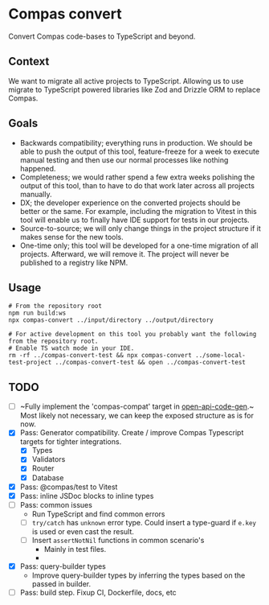 # Compas convert

Convert Compas code-bases to TypeScript and beyond.

## Context

We want to migrate all active projects to TypeScript. Allowing us to use migrate to
TypeScript powered libraries like Zod and Drizzle ORM to replace Compas.

## Goals

- Backwards compatibility; everything runs in production. We should be able to push the
  output of this tool, feature-freeze for a week to execute manual testing and then use
  our normal processes like nothing happened.
- Completeness; we would rather spend a few extra weeks polishing the output of this tool,
  than to have to do that work later across all projects manually.
- DX; the developer experience on the converted projects should be better or the same. For
  example, including the migration to Vitest in this tool will enable us to finally have
  IDE support for tests in our projects.
- Source-to-source; we will only change things in the project structure if it makes sense
  for the new tools.
- One-time only; this tool will be developed for a one-time migration of all projects.
  Afterward, we will remove it. The project will never be published to a registry like
  NPM.

## Usage

```shell
# From the repository root
npm run build:ws
npx compas-convert ../input/directory ../output/directory

# For active development on this tool you probably want the following from the repository root.
# Enable TS watch mode in your IDE.
rm -rf ../compas-convert-test && npx compas-convert ../some-local-test-project ../compas-convert-test && open ../compas-convert-test
```

## TODO

- [ ] ~Fully implement the 'compas-compat' target in
      [open-api-code-gen](../open-api-code-gen).~ Most likely not necessary, we can keep
      the exposed structure as is for now.
- [x] Pass: Generator compatibility. Create / improve Compas Typescript targets for
      tighter integrations.
  - [x] Types
  - [x] Validators
  - [x] Router
  - [x] Database
- [x] Pass: @compas/test to Vitest
- [x] Pass: inline JSDoc blocks to inline types
- [ ] Pass: common issues
  - Run TypeScript and find common errors
  - [ ] `try/catch` has `unknown` error type. Could insert a type-guard if `e.key` is used
        or even cast the result.
  - [ ] Insert `assertNotNil` functions in common scenario's
    - Mainly in test files.
    -
- [x] Pass: query-builder types
  - Improve query-builder types by inferring the types based on the passed in builder.
- [ ] Pass: build step. Fixup CI, Dockerfile, docs, etc
